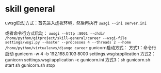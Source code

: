 # skill general

uwsgi启动方式：首先进入虚拟环境，然后再执行
`
uwsgi --ini server.ini
`

  或者命令行方式启动：
`
uwsgi --http :8001 --chdir /home/python/gitproject/skill-general/career --wsgi-file settings/wsgi.py --master --processes 4 --threads 2 --home /home/python/virtualenvs/django_career
`
    gunicorn启动方式：  方式1：命令行启动
gunicorn -w 4 -b 192.168.0.103:8000 settings.wsgi:application   方式2：gunicorn settings.wsgi:application -c gunicorn.ini  方式3：sh gunicorn.sh start  sh gunicorn.sh stop
